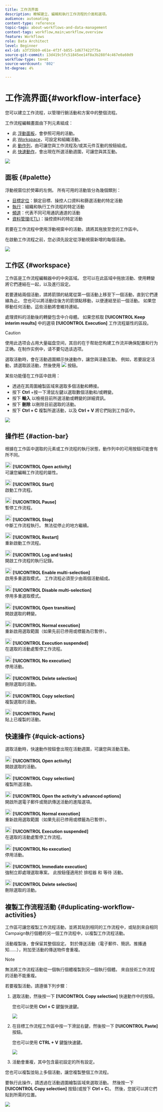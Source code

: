 ```yaml
---
title: 工作流界面
description: 瞭解建立、編輯和執行工作流程的介面和選項。
audience: automating
content-type: reference
topic-tags: about-workflows-and-data-management
context-tags: workflow,main;workflow,overview
feature: Workflows
role: Data Architect
level: Beginner
exl-id: a3f35bb9-e61e-4f3f-b855-1d677422f75a
source-git-commit: 13d419c5fc51845ee14f8a3b288f4c467e0a60d9
workflow-type: tm+mt
source-wordcount: '802'
ht-degree: 4%

---
```


# 工作流界面{#workflow-interface}

您可以建立工作流程，以管理行銷活動和方案中的整個流程。

工作流程編輯畫面由下列元素組成：

* 此 [浮動面板](#palette)，會參照可用的活動。
* 此 [Workspace](#workspace)，可設定和組織活動。
* 此 [動作列](#action-bar)，由可讓您與工作流程及/或其元件互動的按鈕組成。
* 此 [快速動作](#quick-actions)，會出現在所選活動週圍，可讓您與其互動。

![](assets/wkf_overview.png)

## 面板 {#palette}

浮動視窗位於熒幕的左側。 所有可用的活動皆分為幾個類別：

* [目標定位](../../automating/using/about-targeting-activities.md)：鎖定目標、操控人口資料和篩選活動的特定活動
* [執行](../../automating/using/about-execution-activities.md)：組織和執行工作流程的特定活動
* [頻道](../../automating/using/about-channel-activities.md)：代表不同可用通訊通道的活動
* [資料管理(ETL)](../../automating/using/about-data-management-activities.md)：操控資料的特定活動

若要在工作流程中使用浮動視窗中的活動，請將其拖放至您的工作區中。

在啟動工作流程之前，您必須先設定從浮動視窗新增的每個活動。

![](assets/workflow_palette.png)

## 工作区 {#workspace}

工作區是工作流程編輯器中的中央區域。 您可以在此區域中拖放活動、使用轉變將它們連結在一起，以及進行設定。

若要連結兩個活動，請將箭頭的結尾從第一個活動上移至下一個活動，直到它們連線為止。 您也可以將活動往後方的箭頭點移動，以便連結至前一個活動。 如果您移動任何活動，這些活動將會維持連結。

處理資料的活動後的轉變包含中介母體。 如果您核取 **[!UICONTROL Keep interim results]** 中的選項 **[!UICONTROL Execution]** 工作流程屬性的區段。

>[!CAUTION]
>
>使用此选项会占用大量磁盘空间，其目的在于帮助您构建工作流并确保配置和行为正确。在制作实例中，请不要勾选该选项。


選取活動時，會在活動週圍顯示快速動作，讓您與活動互動。 例如，若要設定活動，請選取該活動，然後使用 ![](assets/edit_darkgrey-24px_table.png) 按鈕。

某些功能僅在工作區中啟用：

* 透過在其周圍繪製區域來選取多個活動和轉接。
* 按下 **Ctrl** +按一下滑鼠左鍵以選取數個活動和/或轉變。
* 按下 **輸入** 以檢視目前所選活動或轉變的詳細資訊。
* 按下 **刪除** 以刪除目前選取的活動。
* 按下 **Ctrl + C** 複製所選活動，以及 **Ctrl + V** 將它們貼到工作區中。

![](assets/workflow_workspace.png)

## 操作栏 {#action-bar}

根據在工作區中選取的元素或工作流程的執行狀態，動作列中的可用按鈕可能會有所不同。

<img height="21px" src="assets/edit_darkgrey-24px.png" /> **[!UICONTROL Open activity]**<br/>可讓您編輯工作流程的屬性。

<img height="21px" src="assets/play_darkgrey-24px_table.png" /> **[!UICONTROL Start]**<br/>啟動工作流程。

<img height="21px" src="assets/pause_darkgrey-24px_table.png" /> **[!UICONTROL Pause]**<br/>暫停工作流程。

<img height="21px" src="assets/stop_darkgrey-24px_table.png" /> **[!UICONTROL Stop]**<br/>中斷工作流程執行。 無法從停止的地方繼續。

<img height="21px" src="assets/pauseplay_darkgrey-24px_table.png" /> **[!UICONTROL Restart]**<br/>重新啟動工作流程。

<img height="21px" src="assets/printpreview_darkgrey-24px_table.png" /> **[!UICONTROL Log and tasks]**<br/>開啟工作流程的執行記錄。

<img height="21px" src="assets/checkcircle_darkgrey-24px_table.png" /> **[!UICONTROL Enable multi-selection]**<br/>啟用多重選取模式。 工作流程必須至少由兩個活動組成。

<img height="21px" src="assets/closecircle_darkgrey-24px_table.png" /> **[!UICONTROL Disable multi-selection]**<br/>停用多重選取模式。<br />

<img height="21px" src="assets/targeted.png" /> **[!UICONTROL Open transition]**<br/>開啟選取的轉變。<br />

<img height="21px" src="assets/check_darkgrey-24px_table.png" />  **[!UICONTROL Normal execution]**<br/>重新啟用選取範圍（如果先前已停用或標籤為已暫停）。<br />

<img height="21px" src="assets/check_pause_darkgrey-24px_table.png" /> **[!UICONTROL Execution suspended]**<br/>在選取的活動處暫停工作流程。<br />

<img height="21px" src="assets/checkdisable.png" /> **[!UICONTROL No execution]**<br/>停用活動。<br />

<img height="21px" src="assets/delete_darkgrey-24px_table.png" /> **[!UICONTROL Delete selection]**<br/>刪除選取的活動。<br />

<img height="21px" src="assets/copy_24px.png" /> **[!UICONTROL Copy selection]**<br/>複製選取的活動。

<img height="21px" src="assets/paste_24px.png" /> **[!UICONTROL Paste]**<br/>貼上已複製的活動。

## 快速操作 {#quick-actions}

選取活動時，快速動作按鈕會出現在活動週圍，可讓您與活動互動。

<img height="21px" src="assets/edit_darkgrey-24px.png" /> **[!UICONTROL Open activity]**<br/>開啟選取的活動。

<img height="21px" src="assets/copy_24px.png" /> **[!UICONTROL Copy selection]**<br/>複製所選活動。

<img height="21px" src="assets/wkf_dlv_act_params_icon.png" /> **[!UICONTROL Open the activity's advanced options]**<br/>開啟所選電子郵件或簡訊傳送活動的進階選項。

<img height="21px" src="assets/check_darkgrey-24px_table.png" /> **[!UICONTROL Normal execution]**<br/>重新啟用選取範圍（如果先前已停用或標籤為已暫停）。

<img height="21px" src="assets/check_pause_darkgrey-24px_table.png" /> **[!UICONTROL Execution suspended]**<br/>在選取的活動處暫停工作流程。

<img height="21px" src="assets/checkdisable.png" /> **[!UICONTROL No execution]**<br/>停用活動。

<img height="21px" src="assets/pending_darkgrey-24px_table.png" /> **[!UICONTROL Immediate execution]**<br/>強制立即處理選取專案。 此按鈕僅適用於 <span class="uicontrol">排程器</span> 和 <span class="uicontrol">等待</span> 活動。

<img height="21px" src="assets/delete_darkgrey-24px_table.png" /> **[!UICONTROL Delete selection]**<br/>刪除選取的活動。

## 複製工作流程活動 {#duplicating-workflow-activities}

工作區可讓您複製工作流程活動，並將其貼到相同的工作流程中，或貼到來自相同Campaign執行個體的另一個工作流程中，以複製工作流程活動。

活動複製後，會保留其整個設定。 對於傳送活動（電子郵件、簡訊、推播通知……），附加至活動的傳送物件會重複。

>[!NOTE]
>
>無法將工作流程活動從一個執行個體複製到另一個執行個體。 來自技術工作流程的活動不能重複。

若要複製活動，請遵循下列步驟：

1. 選取活動，然後按一下 **[!UICONTROL Copy selection]** 快速動作中的按鈕。

   您也可以使用 **Ctrl + C** 鍵盤快速鍵。

   ![](assets/wkf_copypaste1.png)

1. 在目標工作流程工作區中按一下滑鼠右鍵，然後按一下 **[!UICONTROL Paste]** 按鈕。

   您也可以使用 **CTRL + V** 鍵盤快速鍵。

   ![](assets/wkf_copypaste2.png)

1. 活動會重複，其中包含最初設定的所有設定。

您也可以複製並貼上多個活動，讓您複製整個工作流程。

要執行此操作，請透過在活動週圍繪製區域來選取活動。 然後按一下 **[!UICONTROL Copy selection]** 按鈕(或按下 **Ctrl + C**)。 然後，您就可以將它們貼到所需的位置。

![](assets/wkf_copypaste3.png)
